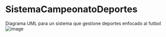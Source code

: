 # SistemaCampeonatoDeportes

Diagrama UML para un sistema que gestione deportes enfocado al futbol
![image](https://github.com/user-attachments/assets/28933e9f-7389-467d-ad34-10f3a472deec)

